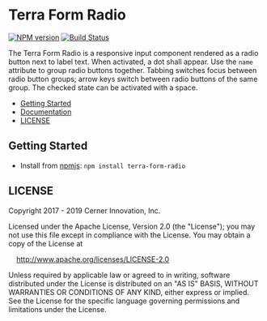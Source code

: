 # Terra Form Radio


[![NPM version](https://badgen.net/npm/v/terra-form-radio)](https://www.npmjs.org/package/terra-form-radio)
[![Build Status](https://badgen.net/travis/cerner/terra-core)](https://travis-ci.org/cerner/terra-core)

The Terra Form Radio is a responsive input component rendered as a radio button next to label text. When activated, a dot shall appear. Use the `name` attribute to group radio buttons together. Tabbing switches focus between radio button groups; arrow keys switch between radio buttons of the same group. The checked state can be activated with a space.

- [Getting Started](#getting-started)
- [Documentation](https://github.com/cerner/terra-core/tree/master/packages/terra-form-radio/docs)
- [LICENSE](#license)

## Getting Started

- Install from [npmjs](https://www.npmjs.com): `npm install terra-form-radio`

## LICENSE

Copyright 2017 - 2019 Cerner Innovation, Inc.

Licensed under the Apache License, Version 2.0 (the "License"); you may not use this file except in compliance with the License. You may obtain a copy of the License at

&nbsp;&nbsp;&nbsp;&nbsp;http://www.apache.org/licenses/LICENSE-2.0

Unless required by applicable law or agreed to in writing, software distributed under the License is distributed on an "AS IS" BASIS, WITHOUT WARRANTIES OR CONDITIONS OF ANY KIND, either express or implied. See the License for the specific language governing permissions and limitations under the License.
